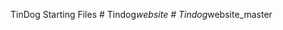 TinDog Starting Files
#   T i n d o g _ w e b s i t e  
 #   T i n d o g _ w e b s i t e _ m a s t e r  
 
